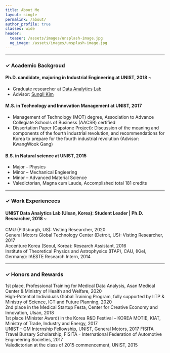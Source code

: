 ```yaml
---
title: About Me
layout: single
permalink: /about/
author_profile: true
classes: wide
header:
  teaser: /assets/images/unsplash-image.jpg
  og_image: /assets/images/unsplash-image.jpg
---
```


--------------------

<h3> &#10003; Academic Backgroud </h3>

<div class="notice--primary">
  <h4>Ph.D. candidate, majoring in Industrial Engineering at UNIST, 2018 ~</h4>
  <ul>
    <li> Graduate researcher at <a href="http://analytics.unist.ac.kr/">Data Analytics Lab</a> </li>
    <li> Advisor: <a href="https://scholar.google.com/citations?user=BISaBGoAAAAJ&hl">SungIl Kim</a> </li>
  </ul>
</div>

<div class="notice">
  <h4>M.S. in Technology and Innovation Management at UNIST, 2017</h4>
  <ul>
    <li> Management of Technology (MOT) degree, Association to Advance Collegiate Schools of Business (AACSB) certified </li>
    <li> Dissertation Paper (Capstone Project): Discussion of the meaning and components of the fourth industrial revolution, and recommendations for Korea to prepare for the fourth industrial revolution (Advisor: KwangWook Gang)</li>
  </ul>
</div>

<div class="notice">
  <h4>B.S. in Natural science at UNIST, 2015</h4>
  <ul>
    <li> Major &#8211; Physics </li> 
    <li> Minor &#8211; Mechanical Engieering </li>
    <li> Minor &#8211; Advanced Material Science </li>
    <li> Valedictorian, Magna cum Laude, Accomplished total 181 credits</li>
  </ul>  
</div>


--------------------

<h3> &#10003; Work Experiencecs </h3>

<div class="notice--primary">
  <h4>UNIST Data Analytics Lab (Ulsan, Korea): Student Leader | Ph.D. Researcher, 2018 ~ </h4>
</div>

<div class="notice">
  CMU (Pittsburgh, US): Visting Researcher, 2020
</div>

<div class="notice">
  General Motors Global Technology Center (Detroit, US): Visting Researcher, 2017
</div>

<div class="notice">
  Accenture Korea (Seoul, Korea): Research Assistant, 2016
</div>

<div class="notice">
  Institute of Theoretical Physics and Astrophysics (ITAP), CAU, (Kiel, Germany): IAESTE Research Intern, 2014
</div>


--------------------

<h3> &#10003; Honors and Rewards </h3>
<div class="notice">
  1st place, Professional Training for Medical Data Analysis, Asan Medical Center & Ministry of Health and Welfare, 2020
</div>

<div class="notice">
  High-Potential Individuals Global Training Program, fully supported by IITP & Ministry of Science, ICT and Future Planning, 2020
</div>

<div class="notice">
  2nd place in the Medical Startup Festa, Center for Creative Economy and Innovation, Ulsan, 2018
</div>

<div class="notice">
  1st place (Minister Award) in the Korea R&D Festival – KOREA MOTIE, KIAT, Ministry of Trade, Industry and Energy, 2017
</div>

<div class="notice">
  UNIST - GM Internship Fellowship, UNIST, General Motors, 2017
  FISITA Travel Bursary Scholarship, FISITA - International Federation of Automotive Engineering Societies, 2017
</div>

<div class="notice">
  Valedictorian at the class of 2015 commencement, UNIST, 2015
</div>
